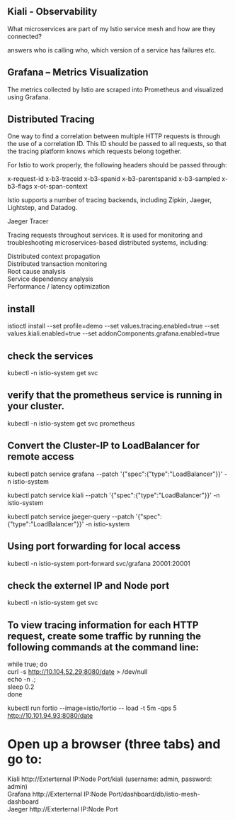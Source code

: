 
## Kiali - Observability
What microservices are part of my Istio service mesh and how are they connected?

answers who is calling who, which version of a service has failures etc.

## Grafana – Metrics Visualization
The metrics collected by Istio are scraped into Prometheus and visualized using Grafana.

## Distributed Tracing
One way to find a correlation between multiple HTTP requests is through the use of a correlation ID. This ID should be passed to all requests, so that the tracing platform knows which requests belong together.

For Istio to work properly, the following headers should be passed through:

x-request-id x-b3-traceid x-b3-spanid x-b3-parentspanid x-b3-sampled x-b3-flags x-ot-span-context

Istio supports a number of tracing backends, including Zipkin, Jaeger, Lightstep, and Datadog.

Jaeger Tracer 

Tracing requests throughout services. It is used for monitoring and troubleshooting microservices-based distributed systems, including:

Distributed context propagation <br/>
Distributed transaction monitoring <br/>
Root cause analysis <br/>
Service dependency analysis <br/>
Performance / latency optimization <br/>

## install
istioctl install --set profile=demo --set values.tracing.enabled=true  --set values.kiali.enabled=true  --set addonComponents.grafana.enabled=true

## check the services 
kubectl -n istio-system get svc

## verify that the prometheus service is running in your cluster.
kubectl -n istio-system get svc prometheus

## Convert the Cluster-IP to LoadBalancer for remote access
kubectl patch service grafana --patch '{"spec":{"type":"LoadBalancer"}}' -n istio-system

kubectl patch service kiali --patch '{"spec":{"type":"LoadBalancer"}}' -n istio-system

kubectl patch service jaeger-query --patch '{"spec":{"type":"LoadBalancer"}}' -n istio-system

## Using port forwarding for local access
kubectl -n istio-system port-forward svc/grafana 20001:20001


## check the externel IP and Node port  
kubectl -n istio-system get svc

## To view tracing information for each HTTP request, create some traffic by running the following commands at the command line:

while true; do <br>
  curl -s http://10.104.52.29:8080/date > /dev/null <br>
  echo -n .; <br>
  sleep 0.2 <br>
done <br>


kubectl run fortio --image=istio/fortio -- load -t 5m -qps 5 http://10.101.94.93:8080/date

# Open up a browser (three tabs) and go to:
Kiali http://Exterternal IP:Node Port/kiali (username: admin, password: admin) <br>
Grafana http://Exterternal IP:Node Port/dashboard/db/istio-mesh-dashboard <br>
Jaeger http://Exterternal IP:Node Port <br>
